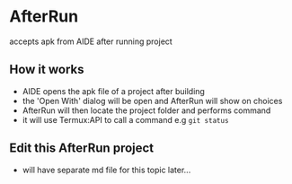 # AfterRun
accepts apk from AIDE after running project

## How it works
- AIDE opens the apk file of a project after building
- the 'Open With' dialog will be open and AfterRun will show on choices
- AfterRun will then locate the project folder and performs command
- it will use Termux:API to call a command e.g ```git status```

## Edit this AfterRun project
- will have separate md file for this topic later...
